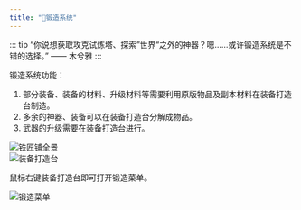 ```yaml
---
title: "🕋锻造系统"
---
```


::: tip “你说想获取攻克试炼塔、探索”世界“之外的神器？嗯……或许锻造系统是不错的选择。”
—— 木兮雅
:::

锻造系统功能：
1. 部分装备、装备的材料、升级材料等需要利用原版物品及副本材料在装备打造台制造。
2. 多余的神器、装备可以在装备打造台分解成物品。
3. 武器的升级需要在装备打造台进行。

![铁匠铺全景](https://pic.imgdb.cn/item/66581be7d9c307b7e93c55de.webp)  
![装备打造台](https://pic.imgdb.cn/item/66581be7d9c307b7e93c5616.webp)

鼠标右键装备打造台即可打开锻造菜单。

![锻造菜单](https://pic.imgdb.cn/item/66581be8d9c307b7e93c565f.webp)
